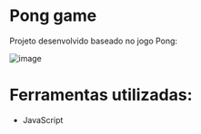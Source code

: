 # Pong game
Projeto desenvolvido baseado no jogo Pong:

![image](https://user-images.githubusercontent.com/52791979/227958293-da111de6-8c9f-4c09-9154-3a4c322e0461.png)

# Ferramentas utilizadas:
- JavaScript


